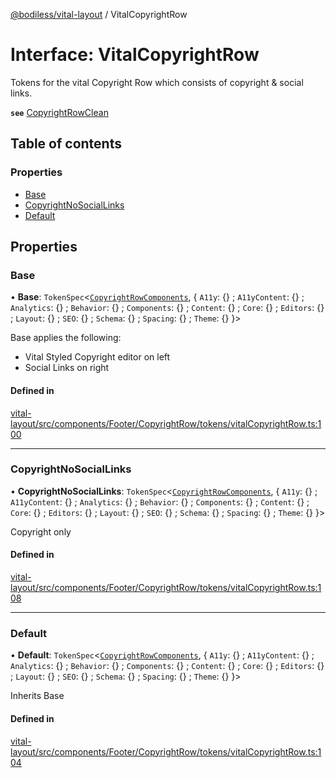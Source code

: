 [@bodiless/vital-layout](../README.md) / VitalCopyrightRow

# Interface: VitalCopyrightRow

Tokens for the vital Copyright Row which consists of copyright & social links.

**`see`** [CopyrightRowClean](../README.md#copyrightrowclean)

## Table of contents

### Properties

- [Base](VitalCopyrightRow.md#base)
- [CopyrightNoSocialLinks](VitalCopyrightRow.md#copyrightnosociallinks)
- [Default](VitalCopyrightRow.md#default)

## Properties

### Base

• **Base**: `TokenSpec`<[`CopyrightRowComponents`](CopyrightRowComponents.md), { `A11y`: {} ; `A11yContent`: {} ; `Analytics`: {} ; `Behavior`: {} ; `Components`: {} ; `Content`: {} ; `Core`: {} ; `Editors`: {} ; `Layout`: {} ; `SEO`: {} ; `Schema`: {} ; `Spacing`: {} ; `Theme`: {}  }\>

Base applies the following:
- Vital Styled Copyright editor on left
- Social Links on right

#### Defined in

[vital-layout/src/components/Footer/CopyrightRow/tokens/vitalCopyrightRow.ts:100](https://github.com/johnsonandjohnson/Bodiless-JS/blob/6d43d8d73/packages/vital-layout/src/components/Footer/CopyrightRow/tokens/vitalCopyrightRow.ts#L100)

___

### CopyrightNoSocialLinks

• **CopyrightNoSocialLinks**: `TokenSpec`<[`CopyrightRowComponents`](CopyrightRowComponents.md), { `A11y`: {} ; `A11yContent`: {} ; `Analytics`: {} ; `Behavior`: {} ; `Components`: {} ; `Content`: {} ; `Core`: {} ; `Editors`: {} ; `Layout`: {} ; `SEO`: {} ; `Schema`: {} ; `Spacing`: {} ; `Theme`: {}  }\>

Copyright only

#### Defined in

[vital-layout/src/components/Footer/CopyrightRow/tokens/vitalCopyrightRow.ts:108](https://github.com/johnsonandjohnson/Bodiless-JS/blob/6d43d8d73/packages/vital-layout/src/components/Footer/CopyrightRow/tokens/vitalCopyrightRow.ts#L108)

___

### Default

• **Default**: `TokenSpec`<[`CopyrightRowComponents`](CopyrightRowComponents.md), { `A11y`: {} ; `A11yContent`: {} ; `Analytics`: {} ; `Behavior`: {} ; `Components`: {} ; `Content`: {} ; `Core`: {} ; `Editors`: {} ; `Layout`: {} ; `SEO`: {} ; `Schema`: {} ; `Spacing`: {} ; `Theme`: {}  }\>

Inherits Base

#### Defined in

[vital-layout/src/components/Footer/CopyrightRow/tokens/vitalCopyrightRow.ts:104](https://github.com/johnsonandjohnson/Bodiless-JS/blob/6d43d8d73/packages/vital-layout/src/components/Footer/CopyrightRow/tokens/vitalCopyrightRow.ts#L104)
